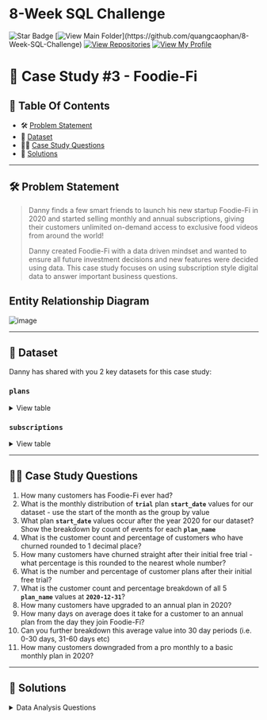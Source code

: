 # 8-Week SQL Challenge
![Star Badge](https://img.shields.io/static/v1?label=%F0%9F%8C%9F&message=If%20Useful&style=style=flat&color=BC4E99)
[![View Main Folder](https://img.shields.io/badge/View-Main_Folder-971901?)](https://github.com/quangcaophan/8-Week-SQL-Challenge)
[![View Repositories](https://img.shields.io/badge/View-My_Repositories-blue?logo=GitHub)](https://github.com/quangcaophan?tab=repositories)
[![View My Profile](https://img.shields.io/badge/View-My_Profile-green?logo=GitHub)](https://github.com/quangcaophan)

# 🥑 Case Study #3 - Foodie-Fi

## 📕 Table Of Contents
* 🛠️ [Problem Statement](#problem-statement)
* 📂 [Dataset](#dataset)
* 🧙‍♂️ [Case Study Questions](#case-study-questions)
* 🚀 [Solutions](#solutions)
  
---

## 🛠️ Problem Statement

> Danny finds a few smart friends to launch his new startup Foodie-Fi in 2020 and started selling monthly and annual subscriptions, giving their customers unlimited on-demand access to exclusive food videos from around the world!
>
> Danny created Foodie-Fi with a data driven mindset and wanted to ensure all future investment decisions and new features were decided using data. This case study focuses on using subscription style digital data to answer important business questions.

## Entity Relationship Diagram
![image](https://8weeksqlchallenge.com/images/case-study-3-erd.png)

---

## 📂 Dataset
Danny has shared with you 2 key datasets for this case study:

### **```plans```**

<details>
<summary>
View table
</summary>

The plan table shows which plans customer can choose to join Foodie-Fi when they first sign up.

* **Trial:** can sign up to an initial 7 day free trial will automatically continue with the pro monthly subscription plan unless they cancel

* **Basic plan:** limited access and can only stream user videos
* **Pro plan** no watch time limits and video are downloadable with 2 subscription options: **monthly** and **annually**


| "plan_id" | "plan_name"     | "price" |
|-----------|-----------------|---------|
| 0         | "trial"         | 0.00    |
| 1         | "basic monthly" | 9.90    |
| 2         | "pro monthly"   | 19.90   |
| 3         | "pro annual"    | 199.00  |
| 4         | "churn"         | NULL    |


</details>


### **```subscriptions```**


<details>
<summary>
View table
</summary>

Customer subscriptions show the exact date where their specific ```plan_id``` starts.

If customers downgrade from a pro plan or cancel their subscription - the higher plan will remain in place until the period is over - the ```start_date``` in the ```subscriptions``` table will reflect the date that the actual plan changes.

In this part, I will display the first 20 rows of this dataset since the original one is super long:


| "customer_id" | "plan_id" | "start_date" |
|---------------|-----------|--------------|
| 1             | 0         | "2020-08-01" |
| 1             | 1         | "2020-08-08" |
| 2             | 0         | "2020-09-20" |
| 2             | 3         | "2020-09-27" |
| 3             | 0         | "2020-01-13" |
| 3             | 1         | "2020-01-20" |
| 4             | 0         | "2020-01-17" |
| 4             | 1         | "2020-01-24" |
| 4             | 4         | "2020-04-21" |
| 5             | 0         | "2020-08-03" |
| 5             | 1         | "2020-08-10" |
| 6             | 0         | "2020-12-23" |
| 6             | 1         | "2020-12-30" |
| 6             | 4         | "2021-02-26" |
| 7             | 0         | "2020-02-05" |
| 7             | 1         | "2020-02-12" |
| 7             | 2         | "2020-05-22" |
| 8             | 0         | "2020-06-11" |
| 8             | 1         | "2020-06-18" |
| 8             | 2         | "2020-08-03" |


</details>

---

## 🧙‍♂️ Case Study Questions

1. How many customers has Foodie-Fi ever had?
2. What is the monthly distribution of **```trial```** plan **```start_date```** values for our dataset - use the start of the month as the group by value
3. What plan **```start_date```** values occur after the year 2020 for our dataset? Show the breakdown by count of events for each **```plan_name```**
4. What is the customer count and percentage of customers who have churned rounded to 1 decimal place?
5. How many customers have churned straight after their initial free trial - what percentage is this rounded to the nearest whole number?
6. What is the number and percentage of customer plans after their initial free trial?
7. What is the customer count and percentage breakdown of all 5 **```plan_name```** values at **```2020-12-31```**?
8. How many customers have upgraded to an annual plan in 2020?
9. How many days on average does it take for a customer to an annual plan from the day they join Foodie-Fi?
10. Can you further breakdown this average value into 30 day periods (i.e. 0-30 days, 31-60 days etc)
11. How many customers downgraded from a pro monthly to a basic monthly plan in 2020?

---

## 🚀 Solutions

<details>
  <summary> 
    Data Analysis Questions
  </summary>

**1. How many customers has Foodie-Fi ever had?**

To find the number of Foodie-Fi's unique customers, I use `DISTINCT` and wrap `COUNT` around it.

````sql
SELECT 
  COUNT(DISTINCT customer_id) AS unique_customer
FROM foodie_fi.subscriptions;
````

**Answer:**

| total_customers |
|-------------------|
| 1000              |

- Foodie-Fi has 1,000 unique customers.

---

**2. What is the monthly distribution of trial plan start_date values for our dataset - use the start of the month as the group by value**

Question is asking for the monthly numbers of users on trial plan.
- I extract numerical month using `DATE_PART`.
- `DATE_PART` is used to extract numerical values from a date
- Filter for `trial` for trial plans.

````sql
SELECT 
    DATEPART(month, start_date) AS month,
    COUNT(*) AS trial_subscription
FROM plans AS p 
JOIN subscriptions AS s
  ON p.plan_id = s.plan_id
WHERE p.plan_name = 'trial'
GROUP BY DATEPART(month, start_date);
````

**Answer:**

months | trial_subscription 
-------|-------
   1 |    88
   2 |    68
   3 |    94
   4 |    81
   5 |    88
   6 |    79
   7 |    89
   8 |    88
   9 |    87
  10 |    79
  11 |    75
  12 |    84

- March has the highest number of trial plans, whereas February has the lowest number of trial plans.

---

**3. What plan start_date values occur after the year 2020 for our dataset? Show the breakdown by count of events for each plan_name.**
Question is asking for the number of plans for start dates occurring on 1 Jan 2021 and after grouped by plan names.
- Filter plans with start_dates occurring on 2021–01–01 and after.
- Group and order results by plan.

_Note: Question calls for events occuring after 1 Jan 2021, however I ran the query for events in 2020 as well as I was curious with the year-on-year results._

````sql
SELECT 
  s.plan_id,
  p.plan_name,
  SUM(
    CASE WHEN s.start_date <= '2020-12-31' THEN 1
    ELSE 0 END) AS events_2020,
  SUM(
    CASE WHEN s.start_date >= '2021-01-01' THEN 1
    ELSE 0 END) AS events_2021
FROM foodie_fi.subscriptions s
JOIN foodie_fi.plans p
  ON s.plan_id = p.plan_id
GROUP BY s.plan_id, p.plan_name
ORDER BY s.plan_id;
````

**Answer:**

plan_id | plan_name   | events_2020|events_2021
--------|-------------|------------|-----------
0       |trial        |	1000       |	0
1       |basic monthly|	538        |	8
2       |pro monthly  |	479        |	60
3       |pro annual   |	195        |	63
4       |	churn     |	236        |	71

- There were 0 customer on trial plan in 2021. Does it mean that there were no new customers in 2021, or did they jumped on basic monthly plan without going through the 7-week trial?
- We should also look at the data and look at the customer proportion for 2020 and 2021.

---

**Q4. What is the customer count and percentage of customers who have churned rounded to 1 decimal place?**

I like to write down the steps and breakdown the questions into parts.

**Steps:**
- Find the number of customers who churned.
- Find the percentage of customers who churned and round it to 1 decimal place.
- Filter plan_name = 'churn'

````sql
SELECT 
    COUNT(*) AS churn_count,
    COUNT(*) * 100 / (
        SELECT COUNT(DISTINCT customer_id)
        FROM subscriptions
    ) AS churn_percentage
FROM plans AS p 
JOIN subscriptions AS s
    ON p.plan_id = s.plan_id
WHERE plan_name = 'churn';
````

**Answer:**

churn_count | churn_percentage 
-------------|-----------------
  307 |            30

- There are 307 customers who have churned, which is 30.7% of Foodie-Fi customer base.

---

**Q5. How many customers have churned straight after their initial free trial what percentage is this rounded to the nearest whole number?**

In order to identify which customer churned straight after the trial plan, I rank each customer's plans using a `ROW_NUMBER`. Remember to partition by unique customer.

My understanding is that if a customer churned immediately after trial, the plan ranking would look like this.

- Trial Plan - Rank 1
- Churned - Rank 2

Using the CTE, I filtered for `plan id = 4` (churn plan) and `rank = 2` (being customers who churned immediately after trial) and find the percentage of churned customers.

````sql
-- To find ranking of the plans by customers and plans
WITH ranking AS (
    SELECT 
        s.customer_id, 
        s.plan_id, 
        p.plan_name,
        -- Run a ROW_NUMBER() to rank the plans from 0 to 4
        ROW_NUMBER() OVER (PARTITION BY s.customer_id ORDER BY s.plan_id) AS plan_rank 
    FROM subscriptions AS s
    JOIN plans AS p
        ON s.plan_id = p.plan_id
)
SELECT 
    COUNT(*) AS churn_count,
    ROUND(100 * COUNT(*) / (
        SELECT COUNT(DISTINCT customer_id) 
        FROM subscriptions
    ), 0) AS churn_percentage
FROM ranking
WHERE plan_id = 4 -- Filter to churn plan
    AND plan_rank = 2; -- Filter to rank 2 as customers who churned immediately after trial have churn plan ranked as 2
````

**Answer:**

  churn_count | churn_percentage 
 ----------------|-----------------
 92 |             9

- There are 92 customers who churned straight after the initial free trial which is at 9% of entire customer base.

---

**Q6. What is the number and percentage of customer plans after their initial free trial?**

Question is asking for number and percentage of customers who converted to becoming paid customer after the trial. 

**Steps:**
- Find customer's next plan which is located in the next row using `LEAD()`. Run the `next_plan_cte` separately to view the next plan results and understand how `LEAD()` works.
- Filter for `non-null next_plan`. Why? Because a next_plan with null values means that the customer has churned. 
- Filter for `plan_id = 0` as every customer has to start from the trial plan at 0.

````sql
-- To retrieve next plan's start date located in the next row based on current row
WITH next_plan_cte AS (
    SELECT 
        customer_id, 
        plan_id, 
        LEAD(plan_id, 1) OVER (PARTITION BY customer_id ORDER BY plan_id) AS next_plan
    FROM subscriptions
)
SELECT 
    next_plan, 
    COUNT(*) AS conversions,
    ROUND(100 * COUNT(*) / (
        SELECT COUNT(DISTINCT customer_id) 
        FROM subscriptions
    ), 1) AS conversion_percentage
FROM next_plan_cte
WHERE next_plan IS NOT NULL 
    AND plan_id = 0
GROUP BY next_plan
ORDER BY next_plan;

````
**Answer:**

next_plan|conversions|conversion_percentage
---------|-----------|---------------------
1|	546	|54
2|	325|32
3|	37|	3
4|	92|	9

- More than 80% of customers are on paid plans with small 3.7% on plan 3 (pro annual $199). Foodie-Fi has to strategize on their customer acquisition who would be willing to spend more.

---

**Q7. What is the customer count and percentage breakdown of all 5 plan_name values at 2020-12-31?**

````sql
-- To retrieve next plan's start date located in the next row based on current row
-- To retrieve next plan's start date located in the next row based on current row
WITH next_plan AS (
    SELECT 
        customer_id, 
        plan_id, 
        start_date,
        LEAD(start_date, 1) OVER (PARTITION BY customer_id ORDER BY start_date) AS next_date
    FROM subscriptions
    WHERE start_date <= '2020-12-31'
),
-- To find breakdown of customers with existing plans on or after 2020-12-31
customer_breakdown AS (
    SELECT 
        plan_id, 
        COUNT(DISTINCT customer_id) AS customers
    FROM next_plan
    WHERE (next_date IS NOT NULL AND (start_date < '2020-12-31' AND next_date > '2020-12-31')) 
        OR (next_date IS NULL AND start_date < '2020-12-31')
    GROUP BY plan_id
)
SELECT plan_id, customers, 
    ROUND(100 * customers / (
        SELECT COUNT(DISTINCT customer_id) 
        FROM subscriptions
    ), 1) AS percentage
FROM customer_breakdown
GROUP BY plan_id, customers
ORDER BY plan_id;


````

**Answer:**
plan_id|customers|percentage
-------|---------|----------
0|	19|	1
1|	224|	22
2|	326|	32
3|	195|	19
4|	235|	23

---

**8. How many customers have upgraded to an annual plan in 2020?**

````sql
SELECT 
    COUNT(DISTINCT customer_id) AS unique_customer
FROM subscriptions
WHERE plan_id = 3
    AND start_date <= '2020-12-31';
````

**Answer:**
|unique_customer |
|------|
|195 |


- 195 customers upgraded to an annual plan in 2020.

---

**Q9. How many days on average does it take for a customer to an annual plan from the day they join Foodie-Fi?**

````sql
-- Filter results to customers at trial plan = 0
WITH trial_plan AS (
    SELECT 
        customer_id, 
        start_date AS trial_date
    FROM subscriptions
    WHERE plan_id = 0
),
-- Filter results to customers at pro annual plan = 3
annual_plan AS (
    SELECT 
        customer_id, 
        start_date AS annual_date
    FROM subscriptions
    WHERE plan_id = 3
)
SELECT 
    AVG(DATEDIFF(day, trial_date, annual_date)) AS avg_days_to_upgrade
FROM trial_plan AS tp
JOIN annual_plan AS ap
    ON tp.customer_id = ap.customer_id;
````

**Answer:**
|avg_days_to_upgrade |
|------|
|104 |

- On average, it takes 104 days for a customer to upragde to an annual plan from the day they join Foodie-Fi.

---

**Q10. Can you further breakdown this average value into 30 day periods (i.e. 0-30 days, 31-60 days etc)**

````sql
-- Filter results to customers at trial plan = 0
WITH trial_plan AS (
    SELECT 
        customer_id, 
        start_date AS trial_date
    FROM subscriptions
    WHERE plan_id = 0
),
-- Filter results to customers at pro annual plan = 3
annual_plan AS (
    SELECT 
        customer_id, 
        start_date AS annual_date
    FROM subscriptions
    WHERE plan_id = 3
),
-- Sort values above in buckets of 12 with range of 30 days each
bins AS (
    SELECT 
        (DATEDIFF(day, trial_date, annual_date) / 30) + 1 AS avg_days_to_upgrade
    FROM trial_plan AS tp
    JOIN annual_plan AS ap
        ON tp.customer_id = ap.customer_id
)
SELECT 
    CONCAT(((avg_days_to_upgrade - 1) * 30), ' - ', (avg_days_to_upgrade * 30), ' days') AS breakdown, 
    COUNT(*) AS customers
FROM bins
GROUP BY avg_days_to_upgrade
ORDER BY avg_days_to_upgrade;
````

**Answer:**

|  breakdown   |customers|
|--------------|---------|
| 0-30         | 48      |
| 30-60        | 25      |
| 60-90        | 33      |
| 90-120       | 35      |
| 120-150      | 43      |
| 150-180      | 35      |
| 180-210      | 27      |
| 210-240      | 4       |
| 240-270      | 5       |
| 270-300      | 1       |
| 300-330      | 1       |
| 330-360      | 1       |

---

**Q11. How many customers downgraded from a pro monthly to a basic monthly plan in 2020?**

````sql
-- To retrieve next plan's start date located in the next row based on current row
WITH next_plan_cte AS (
    SELECT 
        customer_id, 
        plan_id, 
        start_date,
        LEAD(plan_id, 1) OVER (PARTITION BY customer_id ORDER BY plan_id) AS next_plan
    FROM subscriptions
)
SELECT 
    COUNT(*) AS downgraded
FROM next_plan_cte
WHERE start_date <= '2020-12-31'
    AND plan_id = 2 
    AND next_plan = 1;
````

**Answer:**

|downgraded|
|----------|
| 0        |

- No customer has downgrade from pro monthly to basic monthly in 2020.

